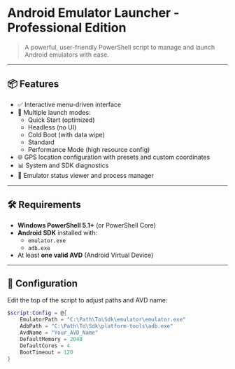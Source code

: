 # Android Emulator Launcher - Professional Edition

> A powerful, user-friendly PowerShell script to manage and launch Android emulators with ease.

---

## 📦 Features

- ✅ Interactive menu-driven interface
- 🚀 Multiple launch modes:
  - Quick Start (optimized)
  - Headless (no UI)
  - Cold Boot (with data wipe)
  - Standard
  - Performance Mode (high resource config)
- 🌐 GPS location configuration with presets and custom coordinates
- 📊 System and SDK diagnostics
- 🔄 Emulator status viewer and process manager

---

## 🛠 Requirements

- **Windows PowerShell 5.1+** (or PowerShell Core)
- **Android SDK** installed with:
  - `emulator.exe`
  - `adb.exe`
- At least **one valid AVD** (Android Virtual Device)

---

## 🔧 Configuration

Edit the top of the script to adjust paths and AVD name:

```powershell
$script:Config = @{
    EmulatorPath = "C:\Path\To\Sdk\emulator\emulator.exe"
    AdbPath = "C:\Path\To\Sdk\platform-tools\adb.exe"
    AvdName = "Your_AVD_Name"
    DefaultMemory = 2048
    DefaultCores = 4
    BootTimeout = 120
}

